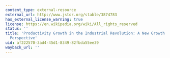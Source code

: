 ```yaml
---
content_type: external-resource
external_url: http://www.jstor.org/stable/3874783
has_external_license_warning: true
license: https://en.wikipedia.org/wiki/All_rights_reserved
status: ''
title: 'Productivity Growth in the Industrial Revolution: A New Growth Accounting
  Perspective'
uid: af222570-3ad4-45d1-8349-82fbda55ee39
wayback_url: ''
---
```


